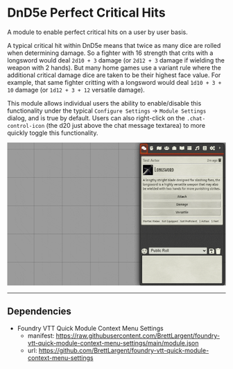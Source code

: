 # DnD5e Perfect Critical Hits

A module to enable perfect critical hits on a user by user basis.

A typical critical hit within DnD5e means that twice as many dice are rolled when determining damage. So a fighter with 16 strength that crits with a longsword would deal `2d10 + 3` damage (or `2d12 + 3` damage if wielding the weapon with 2 hands). But many home games use a variant rule where the additional critical damage dice are taken to be their highest face value. For example, that same fighter critting with a longsword would deal `1d10 + 3 + 10` damage (or `1d12 + 3 + 12` versatile damage).

This module allows individual users the ability to enable/disable this functionality under the typical `Configure Settings` &rarr; `Module Settings` dialog, and is true by default. Users can also right-click on the `.chat-control-icon` (the d20 just above the chat message textarea) to more quickly toggle this functionality.

![perfect critical hits](./images/perfect-crits.gif)

---

## Dependencies

- Foundry VTT Quick Module Context Menu Settings
  - manifest: https://raw.githubusercontent.com/BrettLargent/foundry-vtt-quick-module-context-menu-settings/main/module.json
  - url: https://github.com/BrettLargent/foundry-vtt-quick-module-context-menu-settings
